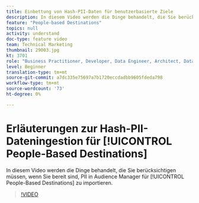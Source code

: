 ```yaml
---
title: Einbettung von Hash-PII-Daten für benutzerbasierte Ziele
description: In diesem Video werden die Dinge behandelt, die Sie berücksichtigen müssen, wenn Sie sich bereit erklären, PII-Dateien in Audience Manager für bevölkerungsbasierte Ziele zu importieren.
feature: "People-based Destinations"
topics: null
activity: understand
doc-type: feature video
team: Technical Marketing
thumbnail: 29003.jpg
kt: 3701
role: "Business Practitioner, Developer, Data Engineer, Architect, Data Architect, Administrator, Leader"
level: Beginner
translation-type: tm+mt
source-git-commit: a7dc335e75697a7b1720eccdadbb9605fdeda798
workflow-type: tm+mt
source-wordcount: '73'
ht-degree: 0%

---
```



# Erläuterungen zur Hash-PII-Dateningestion für [!UICONTROL People-Based Destinations]

In diesem Video werden die Dinge behandelt, die Sie berücksichtigen müssen, wenn Sie bereit sind, PII in Audience Manager für [!UICONTROL People-Based Destinations] zu importieren.

>[!VIDEO](https://video.tv.adobe.com/v/29003/?quality=12)
